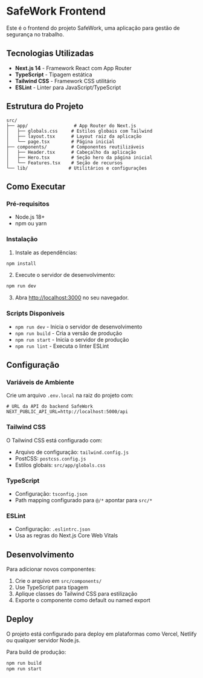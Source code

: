 # SafeWork Frontend

Este é o frontend do projeto SafeWork, uma aplicação para gestão de segurança no trabalho.

## Tecnologias Utilizadas

- **Next.js 14** - Framework React com App Router
- **TypeScript** - Tipagem estática
- **Tailwind CSS** - Framework CSS utilitário
- **ESLint** - Linter para JavaScript/TypeScript

## Estrutura do Projeto

```
src/
├── app/                 # App Router do Next.js
│   ├── globals.css     # Estilos globais com Tailwind
│   ├── layout.tsx      # Layout raiz da aplicação
│   └── page.tsx        # Página inicial
├── components/         # Componentes reutilizáveis
│   ├── Header.tsx      # Cabeçalho da aplicação
│   ├── Hero.tsx        # Seção hero da página inicial
│   └── Features.tsx    # Seção de recursos
└── lib/               # Utilitários e configurações
```

## Como Executar

### Pré-requisitos

- Node.js 18+ 
- npm ou yarn

### Instalação

1. Instale as dependências:
```bash
npm install
```

2. Execute o servidor de desenvolvimento:
```bash
npm run dev
```

3. Abra [http://localhost:3000](http://localhost:3000) no seu navegador.

### Scripts Disponíveis

- `npm run dev` - Inicia o servidor de desenvolvimento
- `npm run build` - Cria a versão de produção
- `npm run start` - Inicia o servidor de produção
- `npm run lint` - Executa o linter ESLint

## Configuração

### Variáveis de Ambiente

Crie um arquivo `.env.local` na raiz do projeto com:

```env
# URL da API do backend SafeWork
NEXT_PUBLIC_API_URL=http://localhost:5000/api
```

### Tailwind CSS

O Tailwind CSS está configurado com:
- Arquivo de configuração: `tailwind.config.js`
- PostCSS: `postcss.config.js`
- Estilos globais: `src/app/globals.css`

### TypeScript

- Configuração: `tsconfig.json`
- Path mapping configurado para `@/*` apontar para `src/*`

### ESLint

- Configuração: `.eslintrc.json`
- Usa as regras do Next.js Core Web Vitals

## Desenvolvimento

Para adicionar novos componentes:

1. Crie o arquivo em `src/components/`
2. Use TypeScript para tipagem
3. Aplique classes do Tailwind CSS para estilização
4. Exporte o componente como default ou named export

## Deploy

O projeto está configurado para deploy em plataformas como Vercel, Netlify ou qualquer servidor Node.js.

Para build de produção:
```bash
npm run build
npm run start
```

